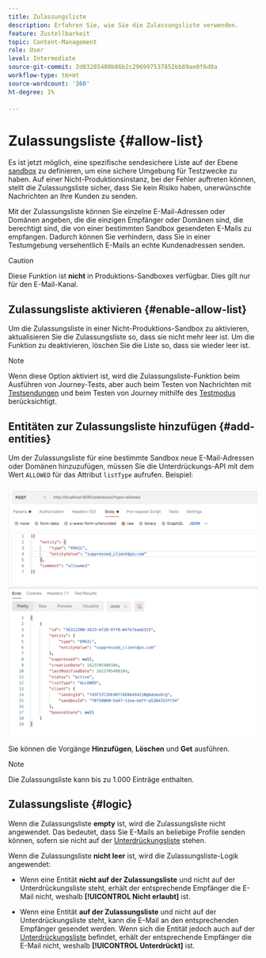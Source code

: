 ```yaml
---
title: Zulassungsliste
description: Erfahren Sie, wie Sie die Zulassungsliste verwenden.
feature: Zustellbarkeit
topic: Content-Management
role: User
level: Intermediate
source-git-commit: 2d03285400b86b2c296997537852bb89ae0f6d0a
workflow-type: tm+mt
source-wordcount: '360'
ht-degree: 1%

---
```


# Zulassungsliste {#allow-list}

Es ist jetzt möglich, eine spezifische sendesichere Liste auf der Ebene [sandbox](administration/sandboxes.md) zu definieren, um eine sichere Umgebung für Testzwecke zu haben. Auf einer Nicht-Produktionsinstanz, bei der Fehler auftreten können, stellt die Zulassungsliste sicher, dass Sie kein Risiko haben, unerwünschte Nachrichten an Ihre Kunden zu senden.

Mit der Zulassungsliste können Sie einzelne E-Mail-Adressen oder Domänen angeben, die die einzigen Empfänger oder Domänen sind, die berechtigt sind, die von einer bestimmten Sandbox gesendeten E-Mails zu empfangen. Dadurch können Sie verhindern, dass Sie in einer Testumgebung versehentlich E-Mails an echte Kundenadressen senden.


>[!CAUTION]
>
>Diese Funktion ist **nicht** in Produktions-Sandboxes verfügbar. Dies gilt nur für den E-Mail-Kanal.


## Zulassungsliste aktivieren {#enable-allow-list}

Um die Zulassungsliste in einer Nicht-Produktions-Sandbox zu aktivieren, aktualisieren Sie die Zulassungsliste so, dass sie nicht mehr leer ist. Um die Funktion zu deaktivieren, löschen Sie die Liste so, dass sie wieder leer ist.

<!--
you need to make an Adobe API call.

* Using this API, you can also disable the feature at any time.

* You can update the allowed list before or after enabling the feature.

* The allowed list logic applies when the feature is enabled and if the allowed list is not empty. Learn more in [this section](#logic).

-->
>[!NOTE]
>
>Wenn diese Option aktiviert ist, wird die Zulassungsliste-Funktion beim Ausführen von Journey-Tests, aber auch beim Testen von Nachrichten mit [Testsendungen](preview.md#send-proofs) und beim Testen von Journey mithilfe des [Testmodus](building-journeys/testing-the-journey.md) berücksichtigt.

## Entitäten zur Zulassungsliste hinzufügen {#add-entities}

Um der Zulassungsliste für eine bestimmte Sandbox neue E-Mail-Adressen oder Domänen hinzuzufügen, müssen Sie die Unterdrückungs-API mit dem Wert `ALLOWED` für das Attribut `listType` aufrufen. Beispiel:

![](assets/allow-list-api.png)

Sie können die Vorgänge **Hinzufügen**, **Löschen** und **Get** ausführen.

>[!NOTE]
>
>Die Zulassungsliste kann bis zu 1.000 Einträge enthalten.

<!--
Learn more on making Adobe API calls in the [Experience Platform documentation](https://experienceleague.adobe.com/docs/experience-platform/landing/platform-apis/api-guide.html?lang=en).
-->


## Zulassungsliste {#logic}

<!-- When the allowed list is [enabled](#enable-allow-list) at the sandbox level using the API call above, the following applies.-->

Wenn die Zulassungsliste **empty** ist, wird die Zulassungsliste nicht angewendet. Das bedeutet, dass Sie E-Mails an beliebige Profile senden können, sofern sie nicht auf der [Unterdrückungsliste](suppression-list.md) stehen.

Wenn die Zulassungsliste **nicht leer** ist, wird die Zulassungsliste-Logik angewendet:

* Wenn eine Entität **nicht auf der Zulassungsliste** und nicht auf der Unterdrückungsliste steht, erhält der entsprechende Empfänger die E-Mail nicht, weshalb **[!UICONTROL Nicht erlaubt]** ist.

* Wenn eine Entität **auf der Zulassungsliste** und nicht auf der Unterdrückungsliste steht, kann die E-Mail an den entsprechenden Empfänger gesendet werden. Wenn sich die Entität jedoch auch auf der [Unterdrückungsliste](suppression-list.md) befindet, erhält der entsprechende Empfänger die E-Mail nicht, weshalb **[!UICONTROL Unterdrückt]** ist.




